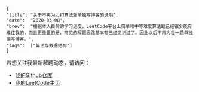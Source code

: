 ```lw-blog-meta
{
"title": "关于不再为力扣算法题单独写博客的说明",
"date":  "2020-03-08",
"brev":  "根据本人目前的学习进度，LeetCode平台上简单和中等难度算法题已经很少能有难住我的，而且更重要的是，常见的解题思路基本都已经见识过了。因此以后不再为每一题单独撰写博客。",
"tags":  ["算法与数据结构"]
}
```

若想关注我最新解题动态，请访问：

- [我的Github仓库](https://github.com/Saodd/leetcode-algo)
- [我的LeetCode主页](https://leetcode-cn.com/u/lewin-3/)
